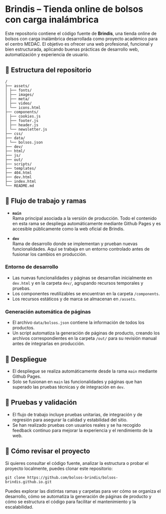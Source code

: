 # Brindis – Tienda online de bolsos con carga inalámbrica

Este repositorio contiene el código fuente de **Brindis**, una tienda online de bolsos con carga inalámbrica desarrollada como proyecto académico para el centro MEDAC. El objetivo es ofrecer una web profesional, funcional y bien estructurada, aplicando buenas prácticas de desarrollo web, automatización y experiencia de usuario.

## 📂 Estructura del repositorio
```
/
├── assets/
│ ├── fonts/
│ ├── images/
│ ├── meta/
│ ├── video/
│ └── icons.html
├── components/
│ ├── cookies.js
│ ├── footer.js
│ ├── header.js
│ └── newsletter.js
├── css/
├── data/
│ └── bolsos.json
├── dev/
├── html/
├── js/
├── out/
├── scripts/
├── templates/
├── 404.html
├── dev.html
├── index.html
└── README.md
```

## 🌱 Flujo de trabajo y ramas

- **`main`**  
  Rama principal asociada a la versión de producción. Todo el contenido en esta rama se despliega automáticamente mediante Github Pages y es accesible públicamente como la web oficial de Brindis.

- **`dev`**  
  Rama de desarrollo donde se implementan y prueban nuevas funcionalidades. Aquí se trabaja en un entorno controlado antes de fusionar los cambios en producción.

### Entorno de desarrollo

- Las nuevas funcionalidades y páginas se desarrollan inicialmente en `dev.html` y en la carpeta `dev/`, agrupando recursos temporales y pruebas.
- Los componentes reutilizables se encuentran en la carpeta `/components`.
- Los recursos estáticos y de marca se almacenan en `/assets`.

### Generación automática de páginas

- El archivo `data/bolsos.json` contiene la información de todos los productos.
- Un script automatiza la generación de páginas de producto, creando los archivos correspondientes en la carpeta `/out/` para su revisión manual antes de integrarlas en producción.

## 🚀 Despliegue

- El despliegue se realiza automáticamente desde la rama `main` mediante Github Pages.
- Solo se fusionan en `main` las funcionalidades y páginas que han superado las pruebas técnicas y de integración en `dev`.

## 🧪 Pruebas y validación

- El flujo de trabajo incluye pruebas unitarias, de integración y de regresión para asegurar la calidad y estabilidad del sitio.
- Se han realizado pruebas con usuarios reales y se ha recogido feedback continuo para mejorar la experiencia y el rendimiento de la web.

## 👀 Cómo revisar el proyecto

Si quieres consultar el código fuente, analizar la estructura o probar el proyecto localmente, puedes clonar este repositorio:

```git clone https://github.com/bolsos-brindis/bolsos-brindis.github.io.git```

Puedes explorar las distintas ramas y carpetas para ver cómo se organiza el desarrollo, cómo se automatiza la generación de páginas de producto y cómo se estructura el código para facilitar el mantenimiento y la escalabilidad.